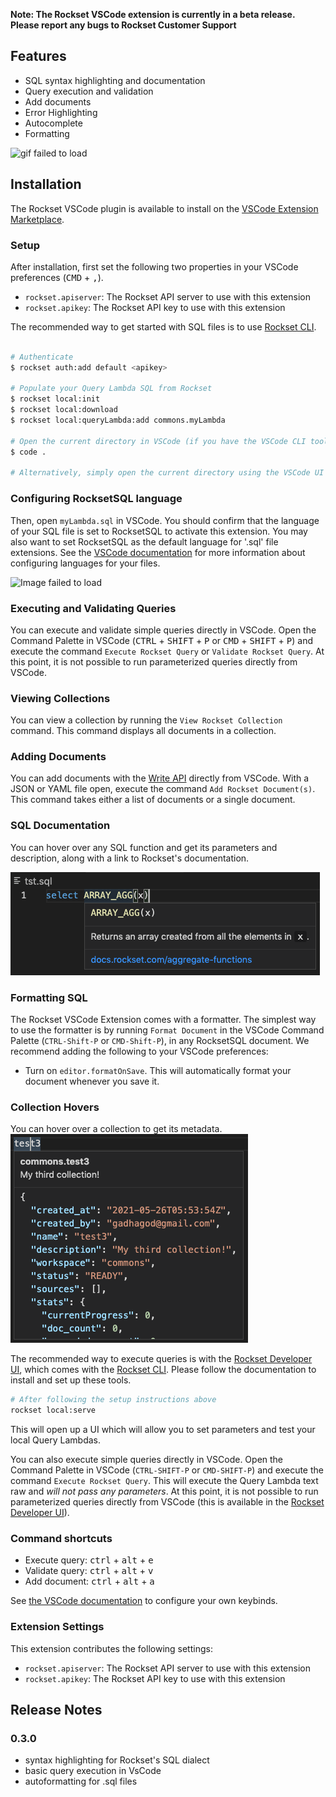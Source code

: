 **Note: The Rockset VSCode extension is currently in a beta release. Please report any bugs to Rockset Customer Support**

## Features

- SQL syntax highlighting and documentation
- Query execution and validation
- Add documents
- Error Highlighting
- Autocomplete
- Formatting

![gif failed to load](/packages/rscode/assets/vscode-readme.gif)

## Installation

The Rockset VSCode plugin is available to install on the [VSCode Extension Marketplace](https://code.visualstudio.com/docs/editor/extension-gallery).

### Setup

After installation, first set the following two properties in your VSCode preferences (<kbd>CMD</kbd> + <kbd>,</kbd>).

- `rockset.apiserver`: The Rockset API server to use with this extension
- `rockset.apikey`: The Rockset API key to use with this extension

The recommended way to get started with SQL files is to use [Rockset CLI](/packages/cli).

```sh

# Authenticate
$ rockset auth:add default <apikey>

# Populate your Query Lambda SQL from Rockset
$ rockset local:init
$ rockset local:download
$ rockset local:queryLambda:add commons.myLambda

# Open the current directory in VSCode (if you have the VSCode CLI tools)
$ code .

# Alternatively, simply open the current directory using the VSCode UI
```

### Configuring RocksetSQL language

Then, open `myLambda.sql` in VSCode. You should confirm that the language of your SQL file is set to RocksetSQL to activate this extension. You may also want to set RocksetSQL as the default language for '.sql' file extensions. See the [VSCode documentation](https://code.visualstudio.com/docs/languages/overview#_changing-the-language-for-the-selected-file) for more information about configuring languages for your files.

![Image failed to load](/packages/rscode/assets/rockset-sql.png)

### Executing and Validating Queries

You can execute and validate simple queries directly in VSCode. Open the Command Palette in VSCode (<kbd>CTRL</kbd> + <kbd>SHIFT</kbd> + <kbd>P</kbd> or <kbd>CMD</kbd> + <kbd>SHIFT</kbd> + <kbd>P</kbd>) and execute the command `Execute Rockset Query` or `Validate Rockset Query`. At this point, it is not possible to run parameterized queries directly from VSCode.

### Viewing Collections
You can view a collection by running the `View Rockset Collection` command. This command displays all documents in a collection.

### Adding Documents

You can add documents with the [Write API](https://docs.rockset.com/write-api/) directly from VSCode. With a JSON or YAML file open, execute the command `Add Rockset Document(s)`. This command takes either a list of documents or a single document.

### SQL Documentation

You can hover over any SQL function and get its parameters and description, along with a link to Rockset's documentation.

![Image failed to load](/packages/rscode/assets/vscode-readme-sql-hover.png)

### Formatting SQL

The Rockset VSCode Extension comes with a formatter. The simplest way to use the formatter is by running `Format Document` in the VSCode Command Palette (`CTRL-Shift-P` or `CMD-Shift-P`), in any RocksetSQL document. We recommend adding the following to your VSCode preferences:

- Turn on `editor.formatOnSave`. This will automatically format your document whenever you save it.

### Collection Hovers

You can hover over a collection to get its metadata.
![image failed to load](/packages/rscode/assets/vscode-readme-collection.png)

The recommended way to execute queries is with the [Rockset Developer UI](/packages/dev-server), which comes with the [Rockset CLI](/packages/cli). Please follow the documentation to install and set up these tools.

```sh
# After following the setup instructions above
rockset local:serve
```

This will open up a UI which will allow you to set parameters and test your local Query Lambdas.

You can also execute simple queries directly in VSCode. Open the Command Palette in VSCode (`CTRL-SHIFT-P` or `CMD-SHIFT-P`) and execute the command `Execute Rockset Query`. This will execute the Query Lambda text raw and _will not pass any parameters_. At this point, it is not possible to run parameterized queries directly from VSCode (this is available in the [Rockset Developer UI](/packages/dev-server)).

### Command shortcuts

- Execute query: <kbd>ctrl</kbd> + <kbd>alt</kbd> + <kbd>e</kbd>
- Validate query: <kbd>ctrl</kbd> + <kbd>alt</kbd> + <kbd>v</kbd>
- Add document: <kbd>ctrl</kbd> + <kbd>alt</kbd> + <kbd>a</kbd>

See [the VSCode documentation](https://code.visualstudio.com/docs/getstarted/keybindings#_keyboard-shortcuts-editor) to configure your own keybinds.

### Extension Settings

This extension contributes the following settings:

- `rockset.apiserver`: The Rockset API server to use with this extension
- `rockset.apikey`: The Rockset API key to use with this extension

## Release Notes

### 0.3.0

- syntax highlighting for Rockset's SQL dialect
- basic query execution in VsCode
- autoformatting for .sql files
